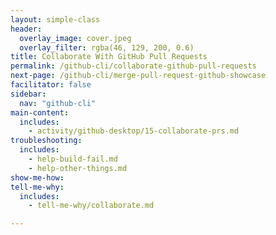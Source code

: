 ```yaml
---
layout: simple-class
header:
  overlay_image: cover.jpeg
  overlay_filter: rgba(46, 129, 200, 0.6)
title: Collaborate With GitHub Pull Requests
permalink: /github-cli/collaborate-github-pull-requests
next-page: /github-cli/merge-pull-request-github-showcase
facilitator: false
sidebar:
  nav: "github-cli"
main-content:
  includes:
    - activity/github-desktop/15-collaborate-prs.md
troubleshooting:
  includes:
    - help-build-fail.md
    - help-other-things.md
show-me-how:
tell-me-why:
  includes:
    - tell-me-why/collaborate.md

---
```

